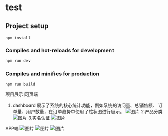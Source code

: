 # test

## Project setup
```
npm install
```

### Compiles and hot-reloads for development
```
npm run dev
```

### Compiles and minifies for production
```
npm run build
```

项目展示
网页端
1. dashboard
展示了系统的核心统计功能，例如系统的访问量、总销售额、 订单量、用户数量，在订单趋势中使用了柱状图进行展示。
![图片](https://user-images.githubusercontent.com/80147607/178672323-fb291ab2-4ebe-4a56-a202-7f918ae4d1b2.png)
2.产品分类
![图片](https://user-images.githubusercontent.com/80147607/178674087-48d88d01-c07e-4408-9502-8a90194565ef.png)
3.实名认证
![图片](https://user-images.githubusercontent.com/80147607/178674241-e1719d2f-bd37-4026-96cb-4415d6a58250.png)

APP端
![图片](https://user-images.githubusercontent.com/80147607/178674424-5d2fed62-d89c-4fd5-94f8-e2c6cb096660.png)
![图片](https://user-images.githubusercontent.com/80147607/178674468-36dc65e5-b9ad-4267-a071-8bb8a0973749.png)
![图片](https://user-images.githubusercontent.com/80147607/178674516-d3998db0-1888-41e1-9df1-6eb07521e51b.png)

